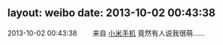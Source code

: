 layout: weibo
date: 2013-10-02 00:43:38
---
<meta name="referrer" content="no-referrer" />

2013-10-02 00:43:38  &nbsp;&nbsp;&nbsp;&nbsp;&nbsp;&nbsp; 来自 <a href="http://app.weibo.com/t/feed/22zMnn" rel="nofollow">小米手机</a>
竟然有人说我很萌…… ​​​
